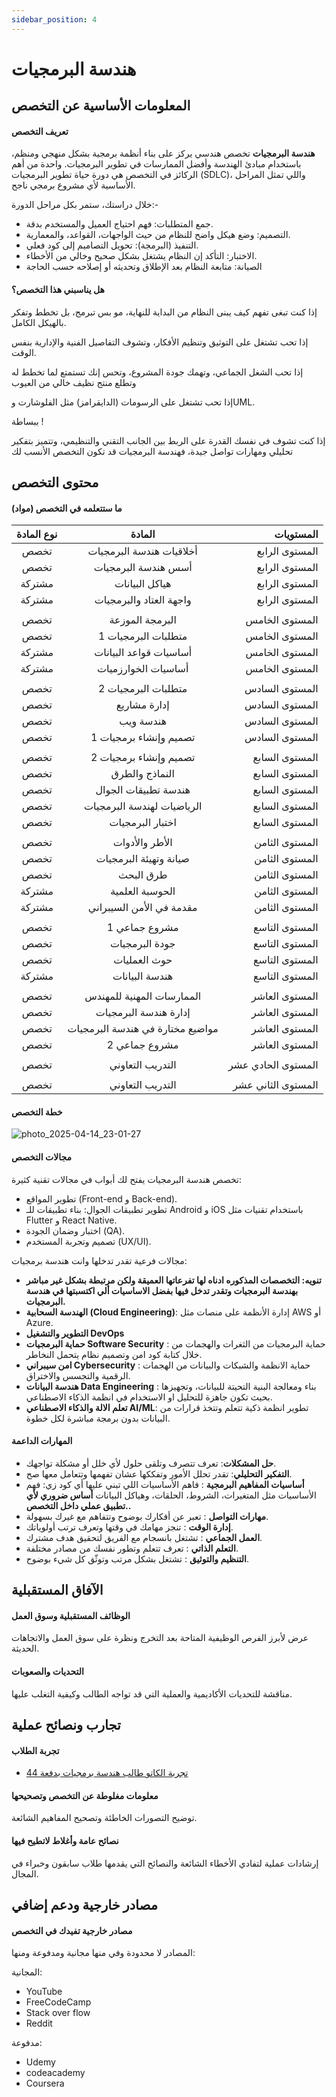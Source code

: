 ```yaml
---
sidebar_position: 4
---
```


# هندسة البرمجيات

## المعلومات الأساسية عن التخصص
#### تعريف التخصص 
**هندسة البرمجيات** تخصص هندسي يركز على بناء أنظمة برمجية بشكل منهجي ومنظم، باستخدام مبادئ الهندسة وأفضل الممارسات في تطوير البرمجيات.
واحدة من أهم الركائز في التخصص هي دورة حياة تطوير البرمجيات (SDLC)، واللي تمثل المراحل الأساسية لأي مشروع برمجي ناجح.

خلال دراستك، ستمر بكل مراحل الدورة:-
- جمع المتطلبات: فهم احتياج العميل والمستخدم بدقة.
-	التصميم: وضع هيكل واضح للنظام من حيث الواجهات، القواعد، والمعمارية.
-	التنفيذ (البرمجة): تحويل التصاميم إلى كود فعلي.
-	الاختبار: التأكد إن النظام يشتغل بشكل صحيح وخالي من الأخطاء.
-	الصيانة: متابعة النظام بعد الإطلاق وتحديثه أو إصلاحه حسب الحاجة

#### هل يناسبني هذا التخصص؟  
إذا كنت تبغى تفهم كيف يبنى النظام من البداية للنهاية، مو بس تبرمج، بل تخطط وتفكر بالهيكل الكامل.
 
إذا تحب تشتغل على التوثيق وتنظيم الأفكار، وتشوف التفاصيل الفنية والإدارية بنفس الوقت.
 
إذا تحب الشغل الجماعي، وتهمك جودة المشروع، وتحس إنك تستمتع لما تخطط له وتطلع منتج نظيف خالي من العيوب
 
إذا تحب تشتغل على الرسومات (الدايقرامز) مثل الفلوشارت وUML.

ببساطة ! 

إذا كنت تشوف في نفسك القدرة على الربط بين الجانب التقني والتنظيمي، وتتميز بتفكير تحليلي ومهارات تواصل جيدة، فهندسة البرمجيات قد تكون التخصص الأنسب لك


## محتوى التخصص
#### ما ستتعلمه في التخصص (مواد)  

| نوع المادة        |  المادة            | المستويات  |
| :-------------: |:-------------:| -----:|
| تخصص     | أخلاقيات هندسة البرمجيات | المستوى الرابع |
| تخصص     | أسس هندسة البرمجيات | المستوى الرابع |
| مشتركة     | هياكل البيانات | المستوى الرابع |
| مشتركة     | واجهة العتاد والبرمجيات | المستوى الرابع |
|  || |
| تخصص     | البرمجة الموزعة | المستوى الخامس |
| تخصص     | متطلبات البرمجيات 1 | المستوى الخامس |
| مشتركة     | أساسيات قواعد البيانات| المستوى الخامس |
| مشتركة     | أساسيات الخوارزميات | المستوى الخامس |
|  || |
| تخصص     | متطلبات البرمجيات 2 | المستوى السادس |
| تخصص     | إدارة مشاريع | المستوى السادس |
| تخصص     | هندسة ويب | المستوى السادس |
| تخصص     | تصميم وإنشاء برمجيات 1 | المستوى السادس |
|  || |
| تخصص     | تصميم وإنشاء برمجيات 2 | المستوى السابع |
| تخصص     |النماذج والطرق | المستوى السابع |
| تخصص     | هندسة تطبيقات الجوال | المستوى السابع |
| تخصص     | الرياضيات لهندسة البرمجيات | المستوى السابع |
| تخصص     | اختبار البرمجيات | المستوى السابع |
|  || |
| تخصص     | الأطر والأدوات | المستوى الثامن |
| تخصص     | صيانة وتهيئة البرمجيات | المستوى الثامن |
| تخصص     | طرق البحث | المستوى الثامن |
| مشتركة     | الحوسبة العلمية | المستوى الثامن |
| مشتركة     | مقدمة في الأمن السيبراني | المستوى الثامن |
|  || |
| تخصص     | مشروع جماعي 1 | المستوى التاسع |
| تخصص     | جودة البرمجيات | المستوى التاسع |
| تخصص     | حوث العمليات | المستوى التاسع |
| مشتركة     | هندسة البيانات | المستوى التاسع |
|  || |
| تخصص     | الممارسات المهنية للمهندس | المستوى العاشر |
| تخصص     | إدارة هندسة البرمجيات | المستوى العاشر |
| تخصص     | مواضيع مختارة في هندسة البرمجيات | المستوى العاشر |
| تخصص     | مشروع جماعي 2 | المستوى العاشر |
|  || |
| تخصص     | التدريب التعاوني | المستوى الحادي عشر |
|  || |
| تخصص     | التدريب التعاوني | المستوى الثاني عشر |

#### خطة التخصص  
 ![photo_2025-04-14_23-01-27](https://github.com/user-attachments/assets/ad64af46-8413-44c4-a4c2-884062cf292a)


#### مجالات التخصص  
تخصص هندسة البرمجيات يفتح لك أبواب في مجالات تقنية كثيرة:

 - تطوير المواقع (Front-end و Back-end).
 - تطوير تطبيقات الجوال: بناء تطبيقات للـ Android و iOS باستخدام تقنيات مثل Flutter و React Native.
 - اختبار وضمان الجودة (QA).
 - تصميم وتجربة المستخدم (UX/UI).

مجالات فرعية تقدر تدخلها وانت هندسة برمجيات:
* **تنويه: التخصصات المذكوره ادناه لها تفرعاتها العميقة ولكن مرتبطة بشكل غير مباشر بهندسة البرمجيات وتقدر تدخل فيها بفضل الاساسيات ألي اكتسبتها في هندسة البرمجيات.**
* **الهندسة السحابية (Cloud Engineering)**: إدارة الأنظمة على منصات مثل AWS أو Azure.
* **التطوير والتشغيل DevOps**
* **حماية البرمجيات Software Security** : حماية البرمجيات من الثغرات والهجمات من خلال كتابة كود امن وتصميم نظام يتحمل النخاطر.
* **امن سيبراني Cybersecurity** : حماية الانظمة والشبكات والبيانات من الهجمات الرقمية والتجسس والاختراق.
* **هندسة البيانات Data Engineering** : بناء ومعالجة البنية التحيتة للبيانات، وتجهيزها بحيث تكون جاهزة للتحليل او الاستخدام في انظمة الذكاء الاصطناعي.
* **تعلم الالة والذكاء الاصطناعي AI/ML**: تطوير انظمة ذكية تتعلم وتتخذ قرارات من البيانات بدون برمجة مباشرة لكل خطوة.


#### المهارات الداعمة  
* **حل المشكلات**: تعرف تتصرف وتلقى حلول لأي خلل أو مشكلة تواجهك.
* **التفكير التحليلي**: تقدر تحلل الأمور وتفككها عشان تفهمها وتتعامل معها صح.
* **أساسيات المفاهيم البرمجية** : فاهم الأساسيات اللي تبني عليها أي كود زي: فهم الأساسيات مثل المتغيرات، الشروط، الحلقات، وهياكل البيانات **أساس ضروري لأي تطبيق عملي داخل التخصص..**
* **مهارات التواصل** : تعبر عن أفكارك بوضوح وتتفاهم مع غيرك بسهولة.
* **إدارة الوقت** : تنجز مهامك في وقتها وتعرف ترتب أولوياتك.
* **العمل الجماعي** : تشتغل بانسجام مع الفريق لتحقيق هدف مشترك.
* **التعلم الذاتي** : تعرف تتعلم وتطور نفسك من مصادر مختلفة.
* **التنظيم والتوثيق** : تشتغل بشكل مرتب وتوثّق كل شيء بوضوح.



## الآفاق المستقبلية
#### الوظائف المستقبلية وسوق العمل  
عرض لأبرز الفرص الوظيفية المتاحة بعد التخرج ونظرة على سوق العمل والاتجاهات الحديثة.

#### التحديات والصعوبات  
مناقشة للتحديات الأكاديمية والعملية التي قد تواجه الطالب وكيفية التغلب عليها.

## تجارب ونصائح عملية
#### تجربة الطلاب  
- [تجربة الكاتو طالب هندسة برمجيات بدفعة 44](https://uqucc-majors.sb.sa/blog/se-exp/elcato)
#### معلومات مغلوطة عن التخصص وتصحيحها  
توضيح التصورات الخاطئة وتصحيح المفاهيم الشائعة.

#### نصائح عامة وأغلاط لاتطيح فيها  
إرشادات عملية لتفادي الأخطاء الشائعة والنصائح التي يقدمها طلاب سابقون وخبراء في المجال.

## مصادر خارجية ودعم إضافي
#### مصادر خارجية تفيدك في التخصص  
المصادر لا محدودة وفي منها مجانية ومدفوعة ومنها:

المجانية:

- YouTube 
- FreeCodeCamp
- Stack over flow
- Reddit

مدفوعة:

- Udemy
- codeacademy
- Coursera  

